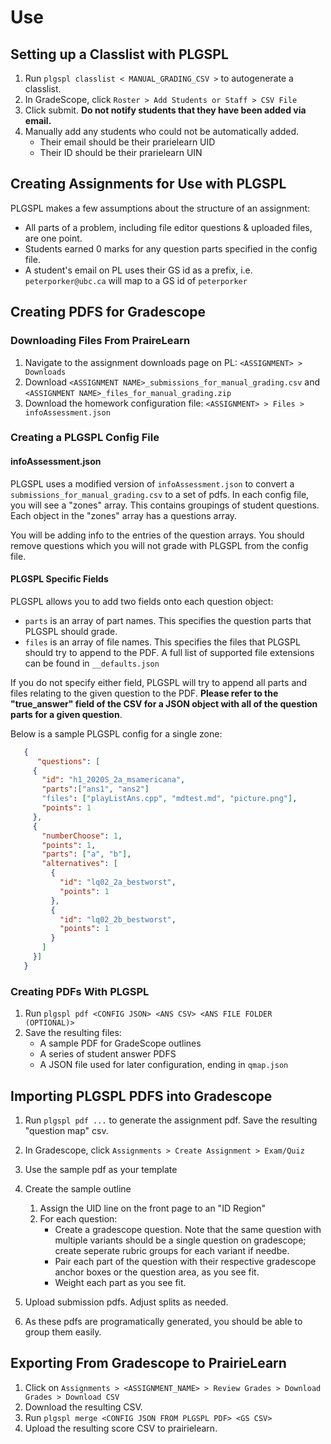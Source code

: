 # Use

## Setting up a Classlist with PLGSPL

1. Run `plgspl classlist < MANUAL_GRADING_CSV >` to autogenerate a classlist.
2. In GradeScope, click `Roster > Add Students or Staff > CSV File`
3. Click submit. **Do not notify students that they have been added via email.**
4. Manually add any students who could not be automatically added.
   - Their email should be their prarielearn UID
   - Their ID should be their prarielearn UIN

## Creating Assignments for Use with PLGSPL

PLGSPL makes a few assumptions about the structure of an assignment:

- All parts of a problem, including file editor questions & uploaded files, are one point.
- Students earned 0 marks for any question parts specified in the config file.
- A student's email on PL uses their GS id as a prefix, i.e. `peterporker@ubc.ca` will map to a GS id of `peterporker`

## Creating PDFS for Gradescope

### Downloading Files From PraireLearn

1. Navigate to the assignment downloads page on PL: `<ASSIGNMENT> > Downloads`
2. Download `<ASSIGNMENT NAME>_submissions_for_manual_grading.csv` and `<ASSIGNMENT NAME>_files_for_manual_grading.zip`
3. Download the homework configuration file: `<ASSIGNMENT> > Files > infoAssessment.json`

### Creating a PLGSPL Config File

#### infoAssessment.json

PLGSPL uses a modified version of `infoAssessment.json` to convert a `submissions_for_manual_grading.csv` to a set of pdfs. In each config file, you will see a "zones" array. This contains groupings of student questions. Each object in the "zones" array has a questions array.

You will be adding info to the entries of the question arrays. You should remove questions which you will not grade with PLGSPL from the config file.

#### PLGSPL Specific Fields

PLGSPL allows you to add two fields onto each question object:

- `parts` is an array of part names. This specifies the question parts that PLGSPL should grade.
- `files` is an array of file names. This specifies the files that PLGSPL should try to append to the PDF. A full list of supported file extensions can be found in `__defaults.json`

If you do not specify either field, PLGSPL will try to append all parts and files relating to the given question to the PDF. **Please refer to the "true_answer" field of the CSV for a JSON object with all of the question parts for a given question**.

Below is a sample PLGSPL config for a single zone:

```json
   {
      "questions": [
     {
       "id": "h1_2020S_2a_msamericana",
       "parts":["ans1", "ans2"]
       "files": ["playListAns.cpp", "mdtest.md", "picture.png"],
       "points": 1
     },
     {
       "numberChoose": 1,
       "points": 1,
       "parts": ["a", "b"],
       "alternatives": [
         {
           "id": "lq02_2a_bestworst",
           "points": 1
         },
         {
           "id": "lq02_2b_bestworst",
           "points": 1
         }
       ]
     }]
   }
```

### Creating PDFs With PLGSPL

1. Run `plgspl pdf <CONFIG JSON> <ANS CSV> <ANS FILE FOLDER (OPTIONAL)>`
2. Save the resulting files:
   - A sample PDF for GradeScope outlines
   - A series of student answer PDFS
   - A JSON file used for later configuration, ending in `qmap.json`

## Importing PLGSPL PDFS into Gradescope

1. Run `plgspl pdf ...` to generate the assignment pdf. Save the resulting "question map" csv.
2. In Gradescope, click `Assignments > Create Assignment > Exam/Quiz`
3. Use the sample pdf as your template
4. Create the sample outline

   1. Assign the UID line on the front page to an "ID Region"
   2. For each question:
      - Create a gradescope question. Note that the same question with multiple variants should be a single question on gradescope; create seperate rubric groups for each variant if needbe.
      - Pair each part of the question with their respective gradescope anchor boxes or the question area, as you see fit.
      - Weight each part as you see fit.

5. Upload submission pdfs. Adjust splits as needed.
6. As these pdfs are programatically generated, you should be able to group them easily.

## Exporting From Gradescope to PrairieLearn

1. Click on `Assignments > <ASSIGNMENT_NAME> > Review Grades > Download Grades > Download CSV`
2. Download the resulting CSV.
3. Run `plgspl merge <CONFIG JSON FROM PLGSPL PDF> <GS CSV>`
4. Upload the resulting score CSV to prairielearn.

